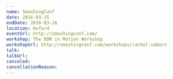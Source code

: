 ```yaml
---
name: SmashingConf
date: 2016-03-15
endDate: 2016-03-16
location: Oxford
eventUrl: http://smashingconf.com/
workshop: The DOM in Motion Workshop
workshopUrl: http://smashingconf.com/workshops/rachel-nabors
talk:
talkUrl:
canceled:
cancellationReason:
---
```

